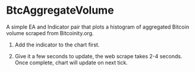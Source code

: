 # BtcAggregateVolume
A simple EA and Indicator pair that plots a histogram of aggregated Bitcoin volume scraped from Bitcoinity.org.

1. Add the indicator to the chart first.

2. Give it a few seconds to update, the web scrape takes 2-4 seconds. Once complete, chart will update on next tick.
